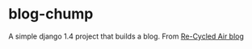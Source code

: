 blog-chump
==========

A simple django 1.4 project that builds a blog. From [Re-Cycled Air blog][1]

[1]: http://www.re-cycledair.com/up-and-running-with-django-1-4 "Up and Running with Django 1.4"